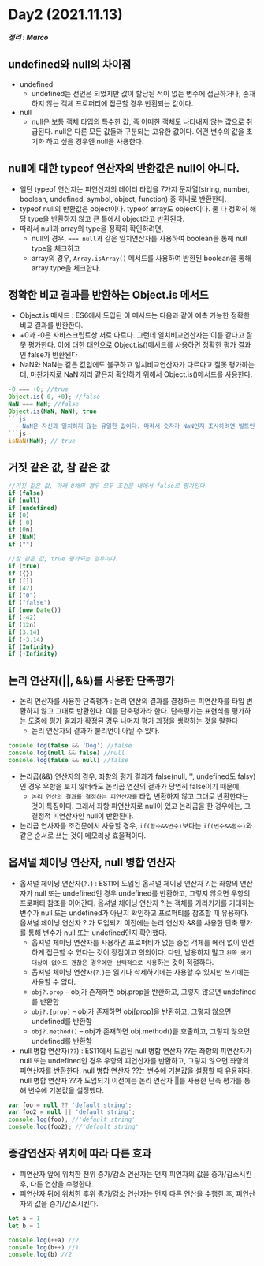 # Day2 (2021.11.13)
___정리 : Marco___
## undefined와 null의 차이점
- undefined
  - undefined는 선언은 되었지만 값이 할당된 적이 없는 변수에 접근하거나, 존재하지 않는 객체 프로퍼티에 접근할 경우 반횐되는 값이다.
- null
  - null은 보통 객체 타입의 특수한 값, 즉 어떠한 객체도 나타내지 않는 값으로 취급된다. null은 다른 모든 값들과 구분되는 고유한 값이다.  어떤 변수의 값을 초기화 하고 싶을 경우엔 null을 사용한다.

## null에 대한 typeof 연산자의 반환값은 null이 아니다.
- 일단 typeof 연산자는 피연산자의 데이터 타입을 7가지 문자열(string, number, boolean, undefined, symbol, object, function) 중 하나로 반환한다.
- typeof null의 반환값은 object이다. typeof array도 object이다. 둘 다 정확히 해당 type을 반환하지 않고 큰 틀에서 object라고 반환된다. 
- 따라서 null과 array의 type을 정확히 확인하려면,
  -  null의 경우, `=== null`과 같은 일치연산자를 사용하여 boolean을 통해 null type을 체크하고
  -  array의 경우, `Array.isArray()` 메서드를 사용하여 반환된 boolean을 통해 array type을 체크한다.

## 정확한 비교 결과를 반환하는 Object.is 메서드 
- Object.is 메서드 : ES6에서 도입된 이 메서드는 다음과 같이 예측 가능한 정확한 비교 결과를 반환한다.
- +0과 -0은 자바스크립트상 서로 다르다. 그런데 일치비교연산자는 이를 같다고 잘못 평가한다. 이에 대한 대안으로 Object.is()메서드를 사용하면 정확한 평가 결과인 false가 반환된다
- NaN와 NaN는 같은 값임에도 불구하고 일치비교연산자가 다르다고 잘못 평가하는데, 마찬가지로 NaN 끼리 같은지 확인하기 위해서 Object.is()메서드를 사용한다.
```js
-0 === +0; //true
Object.is(-0, +0); //false
NaN === NaN; //false
Object.is(NaN, NaN); true
```js
  - NaN은 자신과 일치하지 않는 유일한 값이다. 따라서 숫자가 NaN인지 조사하려면 빌트인 함수 isNaN을 사용한다.
```js
isNaN(NaN); // true
```
 
## 거짓 같은 값, 참 같은 값
```js
//거짓 같은 값, 아래 8개의 경우 모두 조건문 내에서 false로 평가된다.
if (false)
if (null)
if (undefined)
if (0)
if (-0)
if (0n)
if (NaN)
if ("")
```

```js
//참 같은 값, true 평가되는 경우이다.
if (true)
if ({})
if ([])
if (42)
if ("0")
if ("false")
if (new Date())
if (-42)
if (12n)
if (3.14)
if (-3.14)
if (Infinity)
if (-Infinity)
```

## 논리 연산자(||, &&)를 사용한 단축평가
- 논리 연산자를 사용한 단축평가 : 논리 연산의 결과를 결정하는 피연산자를 타입 변환하지 않고 그대로 반환한다. 이를 단축평가라 한다. 단축평가는 표현식을 평가하는 도중에 평가 결과가 확정된 경우 나머지 평가 과정을 생략하는 것을 말한다
  - 논리 연산자의 결과가 불리언이 아닐 수 있다.
```js
console.log(false && 'Dog') //false
console.log(null && false) //null
console.log(false && null) //false
```
- 논리곱(&&) 연산자의 경우, 좌항의 평가 결과가 false(null, '', undefined도 falsy)인 경우 우항을 보지 않더라도 논리곱 연산의 결과가 당연히 false이기 때문에, 
  - `논리 연산의 결과를 결정하는 피연산자를` 타입 변환하지 않고 그대로 반환한다는 것이 특징이다. 그래서 좌항 피연산자로 null이 있고 논리곱을 한 경우에는, 그 결정적 피연산자인 null이 반환된다. 
- 논리곱 연사자를 조건문에서 사용할 경우, `if(함수&&변수)`보다는 `if(변수&&함수)`와 같은 순서로 쓰는 것이 메모리상 효율적이다.

## 옵셔널 체이닝 연산자, null 병합 연산자
- 옵셔널 체이닝 연산자(`?.`) : ES11에 도입된 옵셔널 체이닝 연산자 ?.는 좌항의 연산자가 null 또는 undefined인 경우 undefined를 반환하고, 그렇지 않으면 우항의 프로퍼티 참조를 이어간다. 옵셔널 체이닝 연산자 ?.는 객체를 가리키기를 기대하는 변수가 null 또는 undefined가 아닌지 확인하고 프로퍼티를 참조할 때 유용하다. 옵셔널 체이닝 연산자 ?.가 도입되기 이전에는 논리 연산자 &&를 사용한 단축 평가를 통해 변수가 null 또는 undefined인지 확인했다.
  - 옵셔널 체이닝 연산자를 사용하면 프로퍼티가 없는 중첩 객체를 에러 없이 안전하게 접근할 수 있다는 것이 장점이고 의의이다. 다만, 남용하지 말고 `왼쪽 평가대상이 없어도 괜찮은 경우에만 선택적으로 사용`하는 것이 적절하다.
  - 옵셔널 체이닝 연산자(`?.`)는 읽기나 삭제하기에는 사용할 수 있지만 쓰기에는 사용할 수 없다.
  - `obj?.prop` – obj가 존재하면 obj.prop을 반환하고, 그렇지 않으면 undefined를 반환함
  - `obj?.[prop]` – obj가 존재하면 obj[prop]을 반환하고, 그렇지 않으면 undefined를 반환함
  - `obj?.method()` – obj가 존재하면 obj.method()를 호출하고, 그렇지 않으면 undefined를 반환함
- null 병합 연산자(`??`) : ES11에서 도입된 null 병합 연산자 ??는 좌항의 피연산자가 null 또는 undefined인 경우 우항의 피연산자를 반환하고, 그렇지 않으면 좌항의 피연산자를 반환한다. null 병합 연산자 ??는 변수에 기본값을 설정할 때 유용하다. null 병합 연산자 ??가 도입되기 이전에는 논리 연산자 ||를 사용한 단축 평가를 통해 변수에 기본값을 설정했다.
```js
var foo = null ?? 'default string';
var foo2 = null || 'default string';
console.log(foo); //'default string' 
console.log(foo2); //'default string'
```

## 증감연산자 위치에 따라 다른 효과
- 피연산자 앞에 위치한 전위 증가/감소 연산자는 먼저 피연자의 값을 증가/감소시킨 후, 다른 연산을 수행한다.
- 피연산자 뒤에 위치한 후위 증가/감소 연산자는 먼저 다른 연산을 수행한 후, 피연산자의 값을 증가/감소시킨다.
```js
let a = 1
let b = 1

console.log(++a) //2
console.log(b++) //1
console.log(b) //2
``` 



